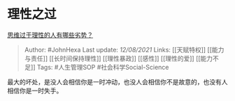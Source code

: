 # 理性之过
[思维过于理性的人有哪些劣势？](https://www.zhihu.com/question/20274183/answer/496743761)

> Author: #JohnHexa 
Last update: *12/08/2021* 
Links: [[天赋特权]] [[能力与责任]] [[长时间保持理性]] [[理性暴政]] [[感性]] [[理性的爱]] [[能力不足]]
Tags:  #人生管理SOP #社会科学Social-Science 


最大的坏处，是没人会相信你是一时冲动，也没人会相信你不是故意的，也没有人相信你是一时失手。

